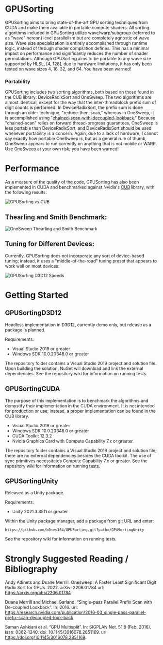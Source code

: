 # GPUSorting

GPUSorting aims to bring state-of-the-art GPU sorting techniques from CUDA and make them available in portable compute shaders. All sorting algorithms included in GPUSorting utilize wave/warp/subgroup (referred to as "wave" hereon) level parallelism but are completely agnostic of wave size. Wave size specialization is entirely accomplished through runtime logic, instead of through shader compilation defines. This has a minimal impact on performance and significantly reduces the number of shader permutations. Although GPUSorting aims to be portable to any wave size supported by HLSL, [4, 128], due to hardware limitations, it has only been tested on wave sizes 4, 16, 32, and 64. You have been warned!

### Portability

GPUSorting includes two sorting algorithms, both based on those found in the CUB library: DeviceRadixSort and OneSweep. The two algorithms are almost identical, except for the way that the inter-threadblock prefix sum of digit counts is performed. In DeviceRadixSort, the prefix sum is done through an older technique, "reduce-then-scan," whereas in OneSweep, it is accomplished using "[chained-scan-with-decoupled-lookback](https://research.nvidia.com/publication/2016-03_single-pass-parallel-prefix-scan-decoupled-look-back)." Because "chained-scan" relies on forward thread-progress guarantees, OneSweep is less portable than DeviceRadixSort, and DeviceRadixSort should be used whenever portability is a concern. Again, due to a lack of hardware, I cannot say exactly how portable OneSweep is, but as a general rule of thumb, OneSweep appears to run correctly on anything that is not mobile or WARP. Use OneSweep at your own risk; you have been warned!

# Performance

As a measure of the quality of the code, GPUSorting has also been implemented in CUDA and benchmarked against Nvidia's [CUB](https://github.com/NVIDIA/cccl) library, with the following results:

![GPUSorting vs CUB](https://github.com/b0nes164/GPUSorting/assets/68340554/421ac4a3-6077-45af-b4cf-d27395b4d9b1)

## Thearling and Smith Benchmark:
![OneSweep Thearling and Smith Benchmark](https://github.com/b0nes164/GPUSorting/assets/68340554/3007376f-2cdc-4698-869f-d6b2f4a127dc)

## Tuning for Different Devices:
Currently, GPUSorting does not incorporate any sort of device-based tuning; instead, it uses a "middle-of-the-road" tuning preset that appears to work well on most devices:

![GPUSorting D3D12 Speeds](https://github.com/b0nes164/GPUSorting/assets/68340554/e00e0622-3f12-4526-b993-390d28965c73)

# Getting Started

## GPUSortingD3D12

Headless implementation in D3D12, currently demo only, but release as a package is planned.

Requirements:
* Visual Studio 2019 or greater
* Windows SDK 10.0.20348.0 or greater

The repository folder contains a Visual Studio 2019 project and solution file. Upon building the solution, NuGet will download and link the external dependencies. See the repository wiki for information on running tests.

## GPUSortingCUDA

The purpose of this implementation is to benchmark the algorithms and demystify their implementation in the CUDA environment. It is not intended for production or use; instead, a proper implementation can be found in the CUB library.

* Visual Studio 2019 or greater
* Windows SDK 10.0.20348.0 or greater
* CUDA Toolkit 12.3.2
* Nvidia Graphics Card with Compute Capability 7.x or greater.

The repository folder contains a Visual Studio 2019 project and solution file; there are no external dependencies besides the CUDA toolkit. The use of sync primitives necessitates Compute Capability 7.x or greater. See the repository wiki for information on running tests.

## GPUSortingUnity

Released as a Unity package.

Requirements:
* Unity 2021.3.35f1 or greater

Within the Unity package manager, add a package from git URL and enter:

`https://github.com/b0nes164/GPUSorting.git?path=/GPUSortingUnity`

See the repository wiki for information on running tests.

# Strongly Suggested Reading / Bibliography

Andy Adinets and Duane Merrill. Onesweep: A Faster Least Significant Digit Radix Sort for GPUs. 2022. arXiv: 2206.01784 url: https://arxiv.org/abs/2206.01784

Duane Merrill and Michael Garland. “Single-pass Parallel Prefix Scan with De-coupled Lookback”. In: 2016. url: https://research.nvidia.com/publication/2016-03_single-pass-parallel-prefix-scan-decoupled-look-back

Saman Ashkiani et al. “GPU Multisplit”. In: SIGPLAN Not. 51.8 (Feb. 2016). issn: 0362-1340. doi: 10.1145/3016078.2851169. url: https://doi.org/10.1145/3016078.2851169.
